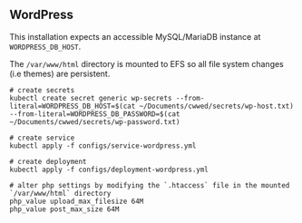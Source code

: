 ## WordPress

This installation expects an accessible MySQL/MariaDB instance at `WORDPRESS_DB_HOST`.

The `/var/www/html` directory is mounted to EFS so all file system changes (i.e themes) are persistent.

    # create secrets
    kubectl create secret generic wp-secrets --from-literal=WORDPRESS_DB_HOST=$(cat ~/Documents/cwwed/secrets/wp-host.txt) --from-literal=WORDPRESS_DB_PASSWORD=$(cat ~/Documents/cwwed/secrets/wp-password.txt)
    
    # create service
    kubectl apply -f configs/service-wordpress.yml
    
    # create deployment
    kubectl apply -f configs/deployment-wordpress.yml
    
    # alter php settings by modifying the `.htaccess` file in the mounted `/var/www/html` directory
    php_value upload_max_filesize 64M
    php_value post_max_size 64M
